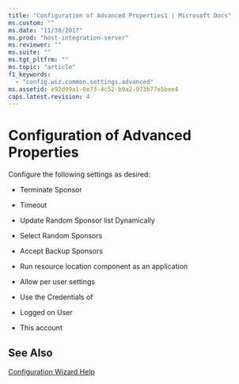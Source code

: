 ```yaml
---
title: "Configuration of Advanced Properties1 | Microsoft Docs"
ms.custom: ""
ms.date: "11/30/2017"
ms.prod: "host-integration-server"
ms.reviewer: ""
ms.suite: ""
ms.tgt_pltfrm: ""
ms.topic: "article"
f1_keywords: 
  - "config.wiz.common.settings.advanced"
ms.assetid: e92d99a1-0e73-4c52-b9a2-973b77e5bee4
caps.latest.revision: 4
---
```

# Configuration of Advanced Properties
Configure the following settings as desired:  
  
-   Terminate Sponsor  
  
-   Timeout  
  
-   Update Random Sponsor list Dynamically  
  
-   Select Random Sponsors  
  
-   Accept Backup Sponsors  
  
-   Run resource location component as an application  
  
-   Allow per user settings  
  
-   Use the Credentials of  
  
-   Logged on User  
  
-   This account  
  
## See Also  
 [Configuration Wizard Help](../HIS2010/configuration-wizard-help1.md)